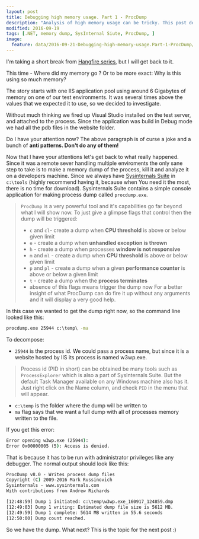 ```yaml
---
layout: post
title: Debugging high memory usage. Part 1 - ProcDump 
description: "Analysis of high memory usage can be tricky. This post describes the first steps needed in most cases - how to create a memory dump of the process."
modified: 2016-09-19
tags: [.NET, memory dump, SysInternal Siute, ProcDump, ]
image:
  feature: data/2016-09-21-Debugging-high-memory-usage.Part-1-ProcDump/logo.png
---
```


I'm taking a short break from [Hangfire series](/Don't-do-it/), but I will get back to it.

This time - Where did my memory go ? Or to be more exact: Why is this using so much memory?

The story starts with one IIS application pool using around 6 Gigabytes of memory on one of our test environments. It was several times above the values that we expected it to use, so we decided to investigate.

Without much thinking we fired up Visual Studio installed on the test server, and attached to the process. Since the application was build in Debug mode we had all the pdb files in the website folder. 

Do I have your attention now? The above paragraph is of curse a joke and a bunch of **anti patterns. Don't do any of them!**

<!--MORE-->
Now that I have your attentions let's get back to what really happened. Since it was a remote sever handling multiple enviroments the only sane step to take is to make a memory dump of the process, kill it and analyze it on a developers machine. Since we always have [Sysinternals Suite](https://technet.microsoft.com/en-us/sysinternals/bb842062.aspx?f=255&MSPPError=-2147217396) in `c:\tools` (highly recommend having it, because when You need it the most, there is no time for download). Sysinternals Suite contains a simple console application for making process dump called `procdump.exe`. 

> `ProcDump` is a very powerful tool and it's capabilities go far beyond what I will show now. To just give a glimpse flags that control then the dump will be triggered:
>
> - `c` and `cl`- create a dump when **CPU threshold** is above or below given limit
> - `e` -  create a dump when **unhandled exception is thrown**
> - `h` - create a dump when processes **window is not responsive**
> - `m` and `ml` -  create a dump when **CPU threshold** is above or below given limit
> - `p` and `pl` - create a dump when a given **performance counter** is above or below a given limit
> - `t` - create a dump when the **process terminates**
> - absence of this flags means trigger the dump now
> For a better insight of what ProcDump can do fire it up without any arguments and it will display a very good help.

In this case we wanted to get the dump right now, so the command line looked like this:

```cmd
procdump.exe 25944 c:\temp\ -ma
```  

To decompose:

- `25944` is the process id. We could pass a process name, but since it is a website hosted by IIS its process is named w3wp.exe.

> Process id (PID in short) can be obtained be many tools such as `ProcessExplorer` which is also a part of SysInternals Suite. But the default Task Manager available on any Windows machine also has it. 
> Just right click on the Name column, and check `PID` in the menu that will appear.

- `c:\temp` is the folder where the dump will be written to 
- `ma` flag says that we want a full dump with all of processes memory written to the file.

If you get this error:

``` cmd
Error opening w3wp.exe (25944):
Error 0x00000005 (5): Access is denied.
```

That is because it has to be run with administrator privileges like any debugger. The normal output should look like this:

``` cmd
ProcDump v8.0 - Writes process dump files
Copyright (C) 2009-2016 Mark Russinovich
Sysinternals - www.sysinternals.com
With contributions from Andrew Richards

[12:48:59] Dump 1 initiated: c:\temp\w3wp.exe_160917_124859.dmp
[12:49:03] Dump 1 writing: Estimated dump file size is 5612 MB.
[12:49:59] Dump 1 complete: 5614 MB written in 55.6 seconds
[12:50:00] Dump count reached.
```
  
So we have the dump. What next? This is the topic for the next post :)